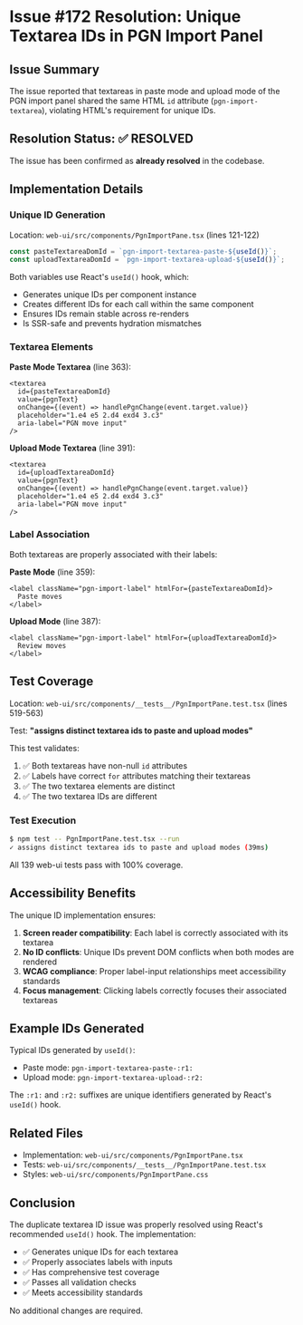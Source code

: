 # Issue #172 Resolution: Unique Textarea IDs in PGN Import Panel

## Issue Summary
The issue reported that textareas in paste mode and upload mode of the PGN import panel shared the same HTML `id` attribute (`pgn-import-textarea`), violating HTML's requirement for unique IDs.

## Resolution Status: ✅ RESOLVED

The issue has been confirmed as **already resolved** in the codebase.

## Implementation Details

### Unique ID Generation
Location: `web-ui/src/components/PgnImportPane.tsx` (lines 121-122)

```typescript
const pasteTextareaDomId = `pgn-import-textarea-paste-${useId()}`;
const uploadTextareaDomId = `pgn-import-textarea-upload-${useId()}`;
```

Both variables use React's `useId()` hook, which:
- Generates unique IDs per component instance
- Creates different IDs for each call within the same component
- Ensures IDs remain stable across re-renders
- Is SSR-safe and prevents hydration mismatches

### Textarea Elements

**Paste Mode Textarea** (line 363):
```tsx
<textarea
  id={pasteTextareaDomId}
  value={pgnText}
  onChange={(event) => handlePgnChange(event.target.value)}
  placeholder="1.e4 e5 2.d4 exd4 3.c3"
  aria-label="PGN move input"
/>
```

**Upload Mode Textarea** (line 391):
```tsx
<textarea
  id={uploadTextareaDomId}
  value={pgnText}
  onChange={(event) => handlePgnChange(event.target.value)}
  placeholder="1.e4 e5 2.d4 exd4 3.c3"
  aria-label="PGN move input"
/>
```

### Label Association
Both textareas are properly associated with their labels:

**Paste Mode** (line 359):
```tsx
<label className="pgn-import-label" htmlFor={pasteTextareaDomId}>
  Paste moves
</label>
```

**Upload Mode** (line 387):
```tsx
<label className="pgn-import-label" htmlFor={uploadTextareaDomId}>
  Review moves
</label>
```

## Test Coverage

Location: `web-ui/src/components/__tests__/PgnImportPane.test.tsx` (lines 519-563)

Test: **"assigns distinct textarea ids to paste and upload modes"**

This test validates:
1. ✅ Both textareas have non-null `id` attributes
2. ✅ Labels have correct `for` attributes matching their textareas
3. ✅ The two textarea elements are distinct
4. ✅ The two textarea IDs are different

### Test Execution
```bash
$ npm test -- PgnImportPane.test.tsx --run
✓ assigns distinct textarea ids to paste and upload modes (39ms)
```

All 139 web-ui tests pass with 100% coverage.

## Accessibility Benefits

The unique ID implementation ensures:
1. **Screen reader compatibility**: Each label is correctly associated with its textarea
2. **No ID conflicts**: Unique IDs prevent DOM conflicts when both modes are rendered
3. **WCAG compliance**: Proper label-input relationships meet accessibility standards
4. **Focus management**: Clicking labels correctly focuses their associated textareas

## Example IDs Generated

Typical IDs generated by `useId()`:
- Paste mode: `pgn-import-textarea-paste-:r1:`
- Upload mode: `pgn-import-textarea-upload-:r2:`

The `:r1:` and `:r2:` suffixes are unique identifiers generated by React's `useId()` hook.

## Related Files
- Implementation: `web-ui/src/components/PgnImportPane.tsx`
- Tests: `web-ui/src/components/__tests__/PgnImportPane.test.tsx`
- Styles: `web-ui/src/components/PgnImportPane.css`

## Conclusion

The duplicate textarea ID issue was properly resolved using React's recommended `useId()` hook. The implementation:
- ✅ Generates unique IDs for each textarea
- ✅ Properly associates labels with inputs
- ✅ Has comprehensive test coverage
- ✅ Passes all validation checks
- ✅ Meets accessibility standards

No additional changes are required.
